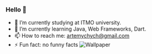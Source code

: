 ### Hello 👋



- 🔭 I’m currently studying at ITMO university.
- 🌱 I’m currently learning Java, Web Frameworks, Dart.
- 📫 How to reach me: artemychych@gmail.com
- ⚡ Fun fact: no funny facts
![Wallpaper](https://github.com/artemychych/artemychych/minimalist-landscape-to-1920x1080.jpg)

